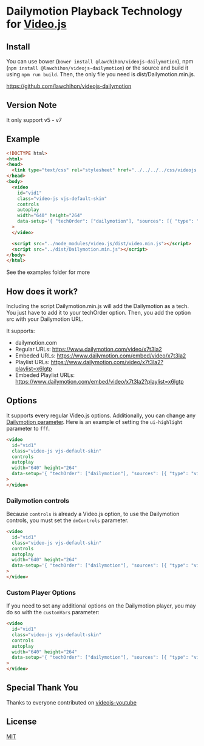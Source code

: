 # Dailymotion Playback Technology<br />for [Video.js](https://github.com/videojs/video.js)

## Install
You can use bower (`bower install @lawchihon/videojs-dailymotion`), npm (`npm install @lawchihon/videojs-dailymotion`) or the source and build it using `npm run build`. Then, the only file you need is dist/Dailymotion.min.js.

https://github.com/lawchihon/videojs-dailymotion

## Version Note
It only support v5 - v7

## Example
```html
<!DOCTYPE html>
<html>
<head>
  <link type="text/css" rel="stylesheet" href="../../../../css/videojs.min.css" />
</head>
<body>
  <video
    id="vid1"
    class="video-js vjs-default-skin"
    controls
    autoplay
    width="640" height="264"
    data-setup='{ "techOrder": ["dailymotion"], "sources": [{ "type": "video/dailymotion", "src": "https://www.dailymotion.com/video/k3ZKw075Zoh6OtvWUNO"}] }'
  >
  </video>

  <script src="../node_modules/video.js/dist/video.min.js"></script>
  <script src="../dist/Dailymotion.min.js"></script>
</body>
</html>
```

See the examples folder for more

## How does it work?
Including the script Dailymotion.min.js will add the Dailymotion as a tech. You just have to add it to your techOrder option. Then, you add the option src with your Dailymotion URL.

It supports:
- dailymotion.com
- Regular URLs: https://www.dailymotion.com/video/x7t3la2
- Embeded URLs: https://www.dailymotion.com/embed/video/x7t3la2
- Playlist URLs: https://www.dailymotion.com/video/x7t3la2?playlist=x6lgtp
- Embeded Playlist URLs: https://www.dailymotion.com/embed/video/x7t3la2?playlist=x6lgtp

## Options
It supports every regular Video.js options. Additionally, you can change any [Dailymotion parameter](https://developer.dailymotion.com/player/#player-parameters). Here is an example of setting the `ui-highlight` parameter to `fff`.

```html
<video
  id="vid1"
  class="video-js vjs-default-skin"
  controls
  autoplay
  width="640" height="264"
  data-setup='{ "techOrder": ["dailymotion"], "sources": [{ "type": "video/dailymotion", "src": "https://www.dailymotion.com/video/x7t3la2"}], "dailymotion": { "ui-highlight": "fff" } }'
>
</video>
```

### Dailymotion controls
Because `controls` is already a Video.js option, to use the Dailymotion controls, you must set the `dmControls` parameter.

```html
<video
  id="vid1"
  class="video-js vjs-default-skin"
  controls
  autoplay
  width="640" height="264"
  data-setup='{ "techOrder": ["dailymotion"], "sources": [{ "type": "video/dailymotion", "src": "https://www.dailymotion.com/video/x7t3la2"}], "dailymotion": { "dmControls": true } }'
>
</video>
```

### Custom Player Options
If you need to set any additional options on the Dailymotion player, you may do so with the `customVars` parameter:

```html
<video
  id="vid1"
  class="video-js vjs-default-skin"
  controls
  autoplay
  width="640" height="264"
  data-setup='{ "techOrder": ["dailymotion"], "sources": [{ "type": "video/dailymotion", "src": "https://www.dailymotion.com/video/x7t3la2"}], "dailymotion": { "customVars": { "wmode": "transparent" } } }'
>
</video>
```

## Special Thank You
Thanks to everyone contributed on [videojs-youtube](https://github.com/videojs/videojs-youtube)

## License
[MIT](LICENSE)
